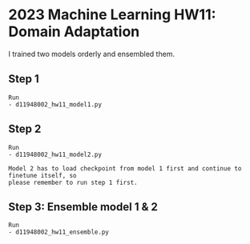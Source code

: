 # 2023 Machine Learning HW11: Domain Adaptation

I trained two models orderly and ensembled them.

## Step 1
    Run 
    - d11948002_hw11_model1.py

## Step 2
    Run
    - d11948002_hw11_model2.py
    
    Model 2 has to load checkpoint from model 1 first and continue to finetune itself, so 
    please remember to run step 1 first.

## Step 3: Ensemble model 1 & 2
    Run
    - d11948002_hw11_ensemble.py


